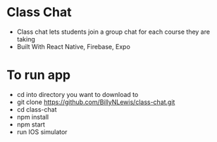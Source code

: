# Class Chat 
-  Class chat lets students join a group chat for each course they are taking 
 - Built With React Native, Firebase, Expo

# To run app
  - cd into directory you want to download to
  - git clone https://github.com/BillyNLewis/class-chat.git
  - cd class-chat
  - npm install
  - npm start
  - run IOS simulator
